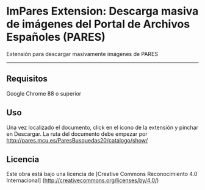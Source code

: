 # ImPares Extension: Descarga masiva de imágenes del Portal de Archivos Españoles (PARES)

Extensión para descargar masivamente imágenes de PARES
<hr>

## Requisitos

Google Chrome 88 o superior

## Uso

Una vez localizado el documento, click en el icono de la extensión y pinchar en Descargar. La ruta del documento debe empezar por http://pares.mcu.es/ParesBusquedas20/catalogo/show/

## Licencia

Este obra está bajo una licencia de [Creative Commons Reconocimiento 4.0 Internacional] (http://creativecommons.org/licenses/by/4.0/)
